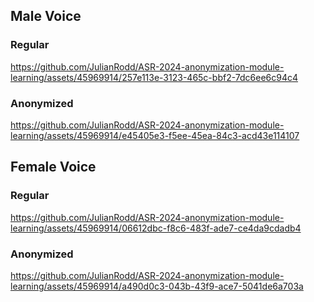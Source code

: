 ## Male Voice

### Regular
https://github.com/JulianRodd/ASR-2024-anonymization-module-learning/assets/45969914/257e113e-3123-465c-bbf2-7dc6ee6c94c4

### Anonymized

https://github.com/JulianRodd/ASR-2024-anonymization-module-learning/assets/45969914/e45405e3-f5ee-45ea-84c3-acd43e114107

## Female Voice

### Regular

https://github.com/JulianRodd/ASR-2024-anonymization-module-learning/assets/45969914/06612dbc-f8c6-483f-ade7-ce4da9cdadb4




### Anonymized

https://github.com/JulianRodd/ASR-2024-anonymization-module-learning/assets/45969914/a490d0c3-043b-43f9-ace7-5041de6a703a

